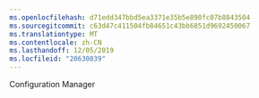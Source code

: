```yaml
---
ms.openlocfilehash: d71edd347bbd5ea3371e35b5e890fc07b8843504
ms.sourcegitcommit: c63d47c411504fb84651c43bb6851d9692450067
ms.translationtype: MT
ms.contentlocale: zh-CN
ms.lasthandoff: 12/05/2019
ms.locfileid: "20630839"
---
```

<Token xmlns:xlink="http://www.w3.org/1999/xlink">Configuration Manager</Token>